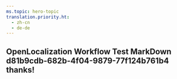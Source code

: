 ```yaml
---
ms.topic: hero-topic
translation.priority.ht: 
  - zh-cn
  - de-de
---
```

## OpenLocalization Workflow Test MarkDown d81b9cdb-682b-4f04-9879-77f124b761b4 thanks!

